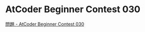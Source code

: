 AtCoder Beginner Contest 030
===

[問題 - AtCoder Beginner Contest 030](https://atcoder.jp/contests/abc030/tasks)

